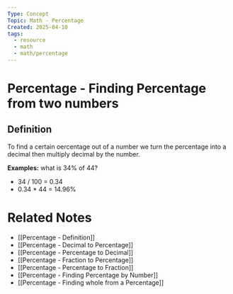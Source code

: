 ```yaml
---
Type: Concept
Topic: Math - Percentage
Created: 2025-04-10
tags:
  - resource
  - math
  - math/percentage
---
```


# Percentage - Finding Percentage from two numbers


## Definition

To find a certain oercentage out of a number we turn the percentage into a decimal then multiply decimal by the number.

**Examples:** what is 34% of 44?
- 34 / 100 = 0.34
- 0.34 * 44 = 14.96%

# Related Notes
- [[Percentage - Definition]]
- [[Percentage - Decimal to Percentage]]
- [[Percentage - Percentage to Decimal]]
- [[Percentage - Fraction to Percentage]]
- [[Percentage - Percentage to Fraction]]
- [[Percentage - Finding Percentage by Number]]
- [[Percentage - Finding whole from a Percentage]]